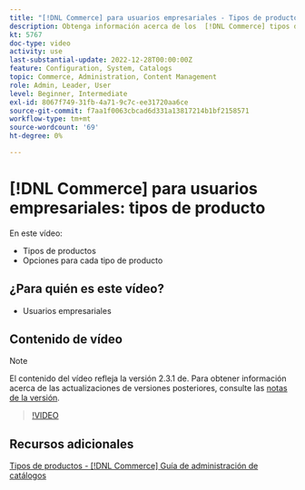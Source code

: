 ```yaml
---
title: "[!DNL Commerce] para usuarios empresariales - Tipos de productos"
description: Obtenga información acerca de los  [!DNL Commerce] tipos de productos y las opciones de cada uno.
kt: 5767
doc-type: video
activity: use
last-substantial-update: 2022-12-28T00:00:00Z
feature: Configuration, System, Catalogs
topic: Commerce, Administration, Content Management
role: Admin, Leader, User
level: Beginner, Intermediate
exl-id: 8067f749-31fb-4a71-9c7c-ee31720aa6ce
source-git-commit: f7aa1f0063cbcad6d331a13817214b1bf2158571
workflow-type: tm+mt
source-wordcount: '69'
ht-degree: 0%

---
```


# [!DNL Commerce] para usuarios empresariales: tipos de producto

En este vídeo:

- Tipos de productos
- Opciones para cada tipo de producto

## ¿Para quién es este vídeo?

- Usuarios empresariales

## Contenido de vídeo

>[!NOTE]
>
>El contenido del vídeo refleja la versión 2.3.1 de. Para obtener información acerca de las actualizaciones de versiones posteriores, consulte las [notas de la versión](https://experienceleague.adobe.com/docs/commerce-operations/release/notes/overview.html?lang=es).

>[!VIDEO](https://video.tv.adobe.com/v/35952?quality=12&learn=on)

## Recursos adicionales

[Tipos de productos - [!DNL Commerce] Guía de administración de catálogos](https://experienceleague.adobe.com/docs/commerce-admin/catalog/products/product-create.html?lang=es#product-types)

